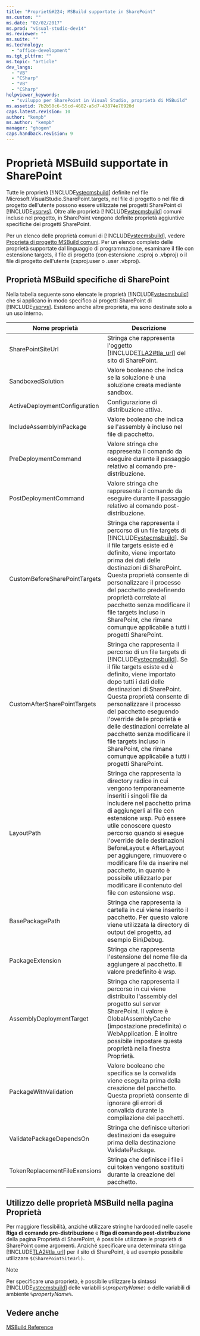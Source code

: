 ```yaml
---
title: "Propriet&#224; MSBuild supportate in SharePoint"
ms.custom: ""
ms.date: "02/02/2017"
ms.prod: "visual-studio-dev14"
ms.reviewer: ""
ms.suite: ""
ms.technology: 
  - "office-development"
ms.tgt_pltfrm: ""
ms.topic: "article"
dev_langs: 
  - "VB"
  - "CSharp"
  - "VB"
  - "CSharp"
helpviewer_keywords: 
  - "sviluppo per SharePoint in Visual Studio, proprietà di MSBuild"
ms.assetid: 7b2b58c6-55cd-4682-a5d7-43874e70920d
caps.latest.revision: 10
author: "kempb"
ms.author: "kempb"
manager: "ghogen"
caps.handback.revision: 9
---
```

# Propriet&#224; MSBuild supportate in SharePoint
  Tutte le proprietà [!INCLUDE[vstecmsbuild](../sharepoint/includes/vstecmsbuild-md.md)] definite nel file Microsoft.VisualStudio.SharePoint.targets, nel file di progetto o nel file di progetto dell'utente possono essere utilizzate nei progetti SharePoint di [!INCLUDE[vsprvs](../sharepoint/includes/vsprvs-md.md)].  Oltre alle proprietà [!INCLUDE[vstecmsbuild](../sharepoint/includes/vstecmsbuild-md.md)] comuni incluse nel progetto, in SharePoint vengono definite proprietà aggiuntive specifiche dei progetti SharePoint.  
  
 Per un elenco delle proprietà comuni di [!INCLUDE[vstecmsbuild](../sharepoint/includes/vstecmsbuild-md.md)], vedere [Proprietà di progetto MSBuild comuni](http://go.microsoft.com/fwlink/?LinkID=168687).  Per un elenco completo delle proprietà supportate dal linguaggio di programmazione, esaminare il file con estensione targets, il file di progetto \(con estensione .csproj o .vbproj\) o il file di progetto dell'utente \(csproj.user o .user .vbproj\).  
  
## Proprietà MSBuild specifiche di SharePoint  
 Nella tabella seguente sono elencate le proprietà [!INCLUDE[vstecmsbuild](../sharepoint/includes/vstecmsbuild-md.md)] che si applicano in modo specifico ai progetti SharePoint di [!INCLUDE[vsprvs](../sharepoint/includes/vsprvs-md.md)].  Esistono anche altre proprietà, ma sono destinate solo a un uso interno.  
  
|Nome proprietà|Descrizione|  
|--------------------|-----------------|  
|SharePointSiteUrl|Stringa che rappresenta l'oggetto [!INCLUDE[TLA2#tla_url](../sharepoint/includes/tla2sharptla-url-md.md)] del sito di SharePoint.|  
|SandboxedSolution|Valore booleano che indica se la soluzione è una soluzione creata mediante sandbox.|  
|ActiveDeploymentConfiguration|Configurazione di distribuzione attiva.|  
|IncludeAssemblyInPackage|Valore booleano che indica se l'assembly è incluso nel file di pacchetto.|  
|PreDeploymentCommand|Valore stringa che rappresenta il comando da eseguire durante il passaggio relativo al comando pre\-distribuzione.|  
|PostDeploymentCommand|Valore stringa che rappresenta il comando da eseguire durante il passaggio relativo al comando post\-distribuzione.|  
|CustomBeforeSharePointTargets|Stringa che rappresenta il percorso di un file targets di [!INCLUDE[vstecmsbuild](../sharepoint/includes/vstecmsbuild-md.md)].  Se il file targets esiste ed è definito, viene importato prima dei dati delle destinazioni di SharePoint.  Questa proprietà consente di personalizzare il processo del pacchetto predefinendo proprietà correlate al pacchetto senza modificare il file targets incluso in SharePoint, che rimane comunque applicabile a tutti i progetti SharePoint.|  
|CustomAfterSharePointTargets|Stringa che rappresenta il percorso di un file targets di [!INCLUDE[vstecmsbuild](../sharepoint/includes/vstecmsbuild-md.md)].  Se il file targets esiste ed è definito, viene importato dopo tutti i dati delle destinazioni di SharePoint.  Questa proprietà consente di personalizzare il processo del pacchetto eseguendo l'override delle proprietà e delle destinazioni correlate al pacchetto senza modificare il file targets incluso in SharePoint, che rimane comunque applicabile a tutti i progetti SharePoint.|  
|LayoutPath|Stringa che rappresenta la directory radice in cui vengono temporaneamente inseriti i singoli file da includere nel pacchetto prima di aggiungerli al file con estensione wsp.  Può essere utile conoscere questo percorso quando si esegue l'override delle destinazioni BeforeLayout e AfterLayout per aggiungere, rimuovere o modificare file da inserire nel pacchetto, in quanto è possibile utilizzarlo per modificare il contenuto del file con estensione wsp.|  
|BasePackagePath|Stringa che rappresenta la cartella in cui viene inserito il pacchetto.  Per questo valore viene utilizzata la directory di output del progetto, ad esempio Bin\\Debug.|  
|PackageExtension|Stringa che rappresenta l'estensione del nome file da aggiungere al pacchetto.  Il valore predefinito è wsp.|  
|AssemblyDeploymentTarget|Stringa che rappresenta il percorso in cui viene distribuito l'assembly del progetto sul server SharePoint.  Il valore è GlobalAssemblyCache \(impostazione predefinita\) o WebApplication.  È inoltre possibile impostare questa proprietà nella finestra Proprietà.|  
|PackageWithValidation|Valore booleano che specifica se la convalida viene eseguita prima della creazione del pacchetto.  Questa proprietà consente di ignorare gli errori di convalida durante la compilazione dei pacchetti.|  
|ValidatePackageDependsOn|Stringa che definisce ulteriori destinazioni da eseguire prima della destinazione ValidatePackage.|  
|TokenReplacementFileExensions|Stringa che definisce i file i cui token vengono sostituiti durante la creazione del pacchetto.|  
  
## Utilizzo delle proprietà MSBuild nella pagina Proprietà  
 Per maggiore flessibilità, anziché utilizzare stringhe hardcoded nelle caselle **Riga di comando pre\-distribuzione** e **Riga di comando post\-distribuzione** della pagina Proprietà di SharePoint, è possibile utilizzare le proprietà di SharePoint come argomenti.  Anziché specificare una determinata stringa [!INCLUDE[TLA2#tla_url](../sharepoint/includes/tla2sharptla-url-md.md)] per il sito di SharePoint, è ad esempio possibile utilizzare `$(SharePointSiteUrl)`.  
  
> [!NOTE]  
>  Per specificare una proprietà, è possibile utilizzare la sintassi [!INCLUDE[vstecmsbuild](../sharepoint/includes/vstecmsbuild-md.md)] delle variabili `$(`*propertyName*`)` o delle variabili di ambiente `%`*propertyName*`%`.  
  
## Vedere anche  
 [MSBuild Reference](../msbuild/msbuild-reference.md)  
  
  